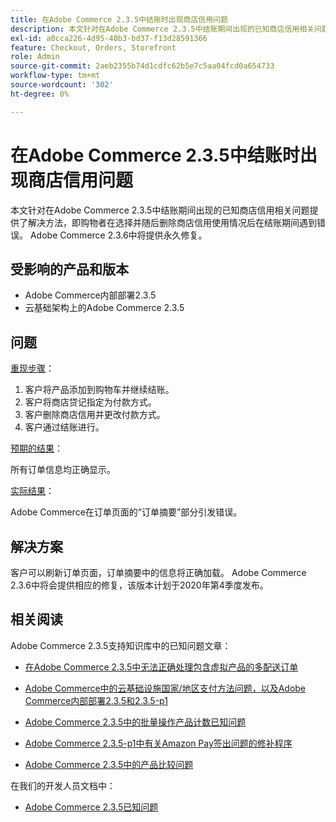 ```yaml
---
title: 在Adobe Commerce 2.3.5中结账时出现商店信用问题
description: 本文针对在Adobe Commerce 2.3.5中结账期间出现的已知商店信用相关问题提供了解决方法，即购物者在选择并随后删除商店信用使用情况后在结账期间遇到错误。 Adobe Commerce 2.3.6中将提供永久修复。
exl-id: a0cca226-4d95-40b3-bd37-f13d28591366
feature: Checkout, Orders, Storefront
role: Admin
source-git-commit: 2aeb2355b74d1cdfc62b5e7c5aa04fcd0a654733
workflow-type: tm+mt
source-wordcount: '302'
ht-degree: 0%

---
```


# 在Adobe Commerce 2.3.5中结账时出现商店信用问题

本文针对在Adobe Commerce 2.3.5中结账期间出现的已知商店信用相关问题提供了解决方法，即购物者在选择并随后删除商店信用使用情况后在结账期间遇到错误。 Adobe Commerce 2.3.6中将提供永久修复。

## 受影响的产品和版本

* Adobe Commerce内部部署2.3.5
* 云基础架构上的Adobe Commerce 2.3.5

## 问题

<u>重现步骤</u>：

1. 客户将产品添加到购物车并继续结账。
1. 客户将商店贷记指定为付款方式。
1. 客户删除商店信用并更改付款方式。
1. 客户通过结账进行。

<u>预期的结果</u>：

所有订单信息均正确显示。

<u>实际结果</u>：

Adobe Commerce在订单页面的“订单摘要”部分引发错误。

## 解决方案

客户可以刷新订单页面，订单摘要中的信息将正确加载。 Adobe Commerce 2.3.6中将会提供相应的修复，该版本计划于2020年第4季度发布。

## 相关阅读

Adobe Commerce 2.3.5支持知识库中的已知问题文章：

* [在Adobe Commerce 2.3.5中无法正确处理包含虚拟产品的多配送订单](/help/troubleshooting/miscellaneous/magento-2-3-5-known-issue-virtual-product-multi-ship-orders.md)

* [Adobe Commerce中的云基础设施国家/地区支付方法问题，以及Adobe Commerce内部部署2.3.5和2.3.5-p1](/help/troubleshooting/known-issues-patches-attached/magento-2-3-5-2-3-5-p1-patch-country-payment-issue.md)


* [Adobe Commerce 2.3.5中的批量操作产品计数已知问题](/help/troubleshooting/miscellaneous/bulk-action-product-count-known-issue-in-magento-2-3-5.md)

* [Adobe Commerce 2.3.5-p1中有关Amazon Pay签出问题的修补程序](/help/troubleshooting/payments/patch-for-amazon-pay-checkout-issue-in-magento-2-3-5-p1.md)

* [Adobe Commerce 2.3.5中的产品比较问题](/help/troubleshooting/storefront/product-comparison-known-issue-in-magento-2-3-5.md)

在我们的开发人员文档中：

* [Adobe Commerce 2.3.5已知问题](https://commerce-docs.github.io/devdocs-archive/2.3/guides/v2.3/release-notes/release-notes-2-3-5-commerce.html#known-issues)
